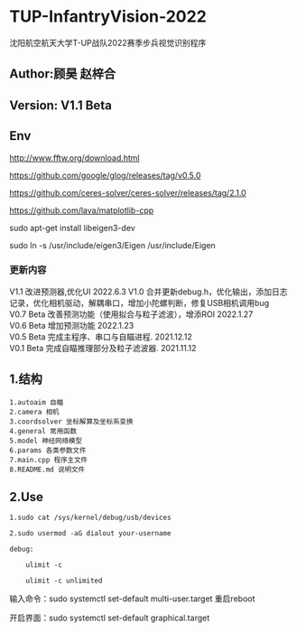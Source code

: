# TUP-InfantryVision-2022
沈阳航空航天大学T-UP战队2022赛季步兵视觉识别程序
## Author:顾昊 赵梓合
## Version: V1.1 Beta
## Env
http://www.fftw.org/download.html

https://github.com/google/glog/releases/tag/v0.5.0

https://github.com/ceres-solver/ceres-solver/releases/tag/2.1.0

https://github.com/lava/matplotlib-cpp

sudo apt-get install libeigen3-dev

sudo ln -s /usr/include/eigen3/Eigen /usr/include/Eigen
### 更新内容
V1.1 改进预测器,优化UI 2022.6.3
V1.0 合并更新debug.h，优化输出，添加日志记录，优化相机驱动，解耦串口，增加小陀螺判断，修复USB相机调用bug	
V0.7 Beta 改善预测功能（使用拟合与粒子滤波），增添ROI 2022.1.27  
V0.6 Beta 增加预测功能 2022.1.23  
V0.5 Beta 完成主程序、串口与自瞄进程. 2021.12.12  
V0.1 Beta 完成自瞄推理部分及粒子滤波器. 2021.11.12  
## 1.结构
    1.autoaim 自瞄
    2.camera 相机
    3.coordsolver 坐标解算及坐标系变换
    4.general 常用函数
    5.model 神经网络模型
    6.params 各类参数文件
    7.main.cpp 程序主文件
    8.README.md 说明文件
## 2.Use
    1.sudo cat /sys/kernel/debug/usb/devices

    2.sudo usermod -aG dialout your-username

    debug:

        ulimit -c

        ulimit -c unlimited

输入命令：sudo systemctl set-default multi-user.target 重启reboot

开启界面：sudo systemctl set-default graphical.target